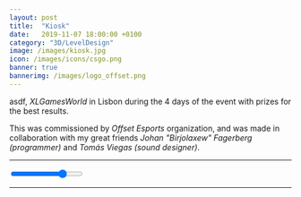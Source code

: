 ```yaml
---
layout: post
title:  "Kiosk"
date:   2019-11-07 18:00:00 +0100
category: "3D/LevelDesign"
image: /images/kiosk.jpg
icon: /images/icons/csgo.png
banner: true
bannerimg: /images/logo_offset.png
---
```


asdf, _XLGamesWorld_ in Lisbon during the 4 days of the event with prizes for the best results.

This was commissioned by _Offset Esports_ organization, and was made in collaboration with my great friends _Johan "Birjolaxew" Fagerberg (programmer)_ and _Tomás Viegas (sound designer)_. 

<hr>

<div class="comparison" id="comparison-kiosk-1">
  <figure style="background-image: url('/images/kiosk/kiosk_overview1.png')">
    <div id="divisor-kiosk-1" style="background-image: url('/images/kiosk/kiosk_overview2.png')"></div>
  </figure>
  <input type="range" min="0" max="100" value="75" class="slider" id="slider-kiosk-1" oninput="moveDivisor('divisor-kiosk-1', 'slider-kiosk-1')">
</div>

<hr>


